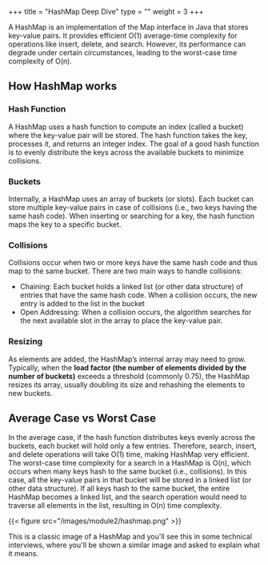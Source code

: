 +++
title = "HashMap Deep Dive"
type = ""
weight = 3
+++
 
 A HashMap is an implementation of the Map interface in Java that stores key-value pairs. It provides efficient O(1) average-time complexity for operations like insert, delete, and search. However, its performance can degrade under certain circumstances, leading to the worst-case time complexity of O(n).


 ## How HashMap works

 ### Hash Function
  A HashMap uses a hash function to compute an index (called a bucket) where the key-value pair will be stored. The hash function takes the key, processes it, and returns an integer index.
  The goal of a good hash function is to evenly distribute the keys across the available buckets to minimize collisions.

### Buckets

Internally, a HashMap uses an array of buckets (or slots). Each bucket can store multiple key-value pairs in case of collisions (i.e., two keys having the same hash code). When inserting or searching for a key, the hash function maps the key to a specific bucket.

### Collisions

Collisions occur when two or more keys have the same hash code and thus map to the same bucket. There are two main ways to handle collisions:
* Chaining: Each bucket holds a linked list (or other data structure) of entries that have the same hash code. When a collision occurs, the new entry is added to the list in the bucket
* Open Addressing: When a collision occurs, the algorithm searches for the next available slot in the array to place the key-value pair.

### Resizing
As elements are added, the HashMap’s internal array may need to grow. Typically, when the **load factor (the number of elements divided by the number of buckets)** exceeds a threshold (commonly 0.75), the HashMap resizes its array, usually doubling its size and rehashing the elements to new buckets.

## Average Case vs Worst Case
In the average case, if the hash function distributes keys evenly across the buckets, each bucket will hold only a few entries. Therefore, search, insert, and delete operations will take O(1) time, making HashMap very efficient.
The worst-case time complexity for a search in a HashMap is O(n), which occurs when many keys hash to the same bucket (i.e., collisions). In this case, all the key-value pairs in that bucket will be stored in a linked list (or other data structure). If all keys hash to the same bucket, the entire HashMap becomes a linked list, and the search operation would need to traverse all elements in the list, resulting in O(n) time complexity.

{{< figure src="/images/module2/hashmap.png" >}}

This is a classic image of a HashMap and you'll see this in some technical interviews, where you'll be shown a similar image and asked to explain what it means.

